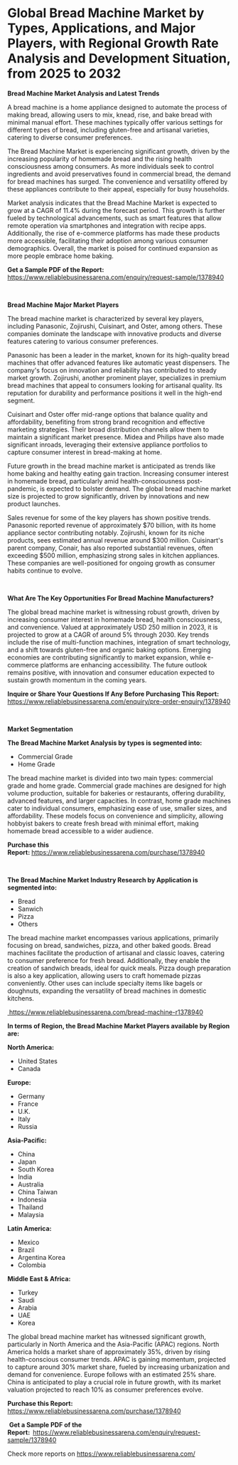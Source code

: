 <p><h1>Global Bread Machine Market by Types, Applications, and Major Players, with Regional Growth Rate Analysis and Development Situation, from 2025 to 2032</h1></p><p><strong>Bread Machine Market Analysis and Latest Trends</strong></p>
<p><p>A bread machine is a home appliance designed to automate the process of making bread, allowing users to mix, knead, rise, and bake bread with minimal manual effort. These machines typically offer various settings for different types of bread, including gluten-free and artisanal varieties, catering to diverse consumer preferences.</p><p>The Bread Machine Market is experiencing significant growth, driven by the increasing popularity of homemade bread and the rising health consciousness among consumers. As more individuals seek to control ingredients and avoid preservatives found in commercial bread, the demand for bread machines has surged. The convenience and versatility offered by these appliances contribute to their appeal, especially for busy households.</p><p>Market analysis indicates that the Bread Machine Market is expected to grow at a CAGR of 11.4% during the forecast period. This growth is further fueled by technological advancements, such as smart features that allow remote operation via smartphones and integration with recipe apps. Additionally, the rise of e-commerce platforms has made these products more accessible, facilitating their adoption among various consumer demographics. Overall, the market is poised for continued expansion as more people embrace home baking.</p></p>
<p><strong>Get a Sample PDF of the Report:&nbsp;</strong> <a href="https://www.reliablebusinessarena.com/enquiry/request-sample/1378940?utm_campaign=1902&utm_medium=2&utm_source=Github&utm_content=ia&utm_term=05022025&utm_id=bread-machine">https://www.reliablebusinessarena.com/enquiry/request-sample/1378940</a></p>
<p>&nbsp;</p>
<p><strong>Bread Machine Major Market Players</strong></p>
<p><p>The bread machine market is characterized by several key players, including Panasonic, Zojirushi, Cuisinart, and Oster, among others. These companies dominate the landscape with innovative products and diverse features catering to various consumer preferences.</p><p>Panasonic has been a leader in the market, known for its high-quality bread machines that offer advanced features like automatic yeast dispensers. The company's focus on innovation and reliability has contributed to steady market growth. Zojirushi, another prominent player, specializes in premium bread machines that appeal to consumers looking for artisanal quality. Its reputation for durability and performance positions it well in the high-end segment.</p><p>Cuisinart and Oster offer mid-range options that balance quality and affordability, benefiting from strong brand recognition and effective marketing strategies. Their broad distribution channels allow them to maintain a significant market presence. Midea and Philips have also made significant inroads, leveraging their extensive appliance portfolios to capture consumer interest in bread-making at home. </p><p>Future growth in the bread machine market is anticipated as trends like home baking and healthy eating gain traction. Increasing consumer interest in homemade bread, particularly amid health-consciousness post-pandemic, is expected to bolster demand. The global bread machine market size is projected to grow significantly, driven by innovations and new product launches.</p><p>Sales revenue for some of the key players has shown positive trends. Panasonic reported revenue of approximately $70 billion, with its home appliance sector contributing notably. Zojirushi, known for its niche products, sees estimated annual revenue around $300 million. Cuisinart's parent company, Conair, has also reported substantial revenues, often exceeding $500 million, emphasizing strong sales in kitchen appliances. These companies are well-positioned for ongoing growth as consumer habits continue to evolve.</p></p>
<p>&nbsp;</p>
<p><strong>What Are The Key Opportunities For Bread Machine Manufacturers?</strong></p>
<p><p>The global bread machine market is witnessing robust growth, driven by increasing consumer interest in homemade bread, health consciousness, and convenience. Valued at approximately USD 250 million in 2023, it is projected to grow at a CAGR of around 5% through 2030. Key trends include the rise of multi-function machines, integration of smart technology, and a shift towards gluten-free and organic baking options. Emerging economies are contributing significantly to market expansion, while e-commerce platforms are enhancing accessibility. The future outlook remains positive, with innovation and consumer education expected to sustain growth momentum in the coming years.</p></p>
<p><strong>Inquire or Share Your Questions If Any Before Purchasing This Report:</strong> <a href="https://www.reliablebusinessarena.com/enquiry/pre-order-enquiry/1378940?utm_campaign=1902&utm_medium=2&utm_source=Github&utm_content=ia&utm_term=05022025&utm_id=bread-machine">https://www.reliablebusinessarena.com/enquiry/pre-order-enquiry/1378940</a></p>
<p>&nbsp;</p>
<p><strong>Market Segmentation</strong></p>
<p><strong>The Bread Machine Market Analysis by types is segmented into:</strong></p>
<p><ul><li>Commercial Grade</li><li>Home Grade</li></ul></p>
<p><p>The bread machine market is divided into two main types: commercial grade and home grade. Commercial grade machines are designed for high volume production, suitable for bakeries or restaurants, offering durability, advanced features, and larger capacities. In contrast, home grade machines cater to individual consumers, emphasizing ease of use, smaller sizes, and affordability. These models focus on convenience and simplicity, allowing hobbyist bakers to create fresh bread with minimal effort, making homemade bread accessible to a wider audience.</p></p>
<p><strong>Purchase this Report:&nbsp;</strong><a href="https://www.reliablebusinessarena.com/purchase/1378940?utm_campaign=1902&utm_medium=2&utm_source=Github&utm_content=ia&utm_term=05022025&utm_id=bread-machine">https://www.reliablebusinessarena.com/purchase/1378940</a></p>
<p>&nbsp;</p>
<p><strong>The Bread Machine Market Industry Research by Application is segmented into:</strong></p>
<p><ul><li>Bread</li><li>Sanwich</li><li>Pizza</li><li>Others</li></ul></p>
<p><p>The bread machine market encompasses various applications, primarily focusing on bread, sandwiches, pizza, and other baked goods. Bread machines facilitate the production of artisanal and classic loaves, catering to consumer preference for fresh bread. Additionally, they enable the creation of sandwich breads, ideal for quick meals. Pizza dough preparation is also a key application, allowing users to craft homemade pizzas conveniently. Other uses can include specialty items like bagels or doughnuts, expanding the versatility of bread machines in domestic kitchens.</p></p>
<p><a href="https://www.reliablebusinessarena.com/bread-machine-r1378940?utm_campaign=1902&utm_medium=2&utm_source=Github&utm_content=ia&utm_term=05022025&utm_id=bread-machine">&nbsp;https://www.reliablebusinessarena.com/bread-machine-r1378940</a></p>
<p><strong>In terms of Region, the Bread Machine Market Players available by Region are:</strong></p>
<p>
    <p> <strong> North America: </strong>
        <ul>
            <li>United States</li>
            <li>Canada</li>
        </ul>
        </p> 
    <p> <strong> Europe: </strong>
        <ul>
            <li>Germany</li>
            <li>France</li>
            <li>U.K.</li>
            <li>Italy</li>
            <li>Russia</li>
        </ul>
        </p> 
    <p> <strong> Asia-Pacific: </strong>
        <ul>
            <li>China</li>
            <li>Japan</li>
            <li>South Korea</li>
            <li>India</li>
            <li>Australia</li>
            <li>China Taiwan</li>
            <li>Indonesia</li>
            <li>Thailand</li>
            <li>Malaysia</li>
        </ul>
        </p> 
    <p> <strong> Latin America: </strong>
        <ul>
            <li>Mexico</li>
            <li>Brazil</li>
            <li>Argentina Korea</li>
            <li>Colombia</li>
        </ul>
        </p> 
    <p> <strong> Middle East & Africa: </strong>
        <ul>
            <li>Turkey</li>
            <li>Saudi</li>
            <li>Arabia</li>
            <li>UAE</li>
            <li>Korea</li>
        </ul>
    </p>
    </p>
<p><p>The global bread machine market has witnessed significant growth, particularly in North America and the Asia-Pacific (APAC) regions. North America holds a market share of approximately 35%, driven by rising health-conscious consumer trends. APAC is gaining momentum, projected to capture around 30% market share, fueled by increasing urbanization and demand for convenience. Europe follows with an estimated 25% share. China is anticipated to play a crucial role in future growth, with its market valuation projected to reach 10% as consumer preferences evolve.</p></p>
<p><strong>Purchase this Report: </strong><a href="https://www.reliablebusinessarena.com/purchase/1378940?utm_campaign=1902&utm_medium=2&utm_source=Github&utm_content=ia&utm_term=05022025&utm_id=bread-machine">https://www.reliablebusinessarena.com/purchase/1378940</a></p>
<p>&nbsp;<strong>Get a Sample PDF of the Report:&nbsp;&nbsp;</strong><a href="https://www.reliablebusinessarena.com/enquiry/request-sample/1378940?utm_campaign=1902&utm_medium=2&utm_source=Github&utm_content=ia&utm_term=05022025&utm_id=bread-machine">https://www.reliablebusinessarena.com/enquiry/request-sample/1378940</a></p>
<p><strong></strong></p>
<p>Check more reports on <a href="https://www.reliablebusinessarena.com/?utm_campaign=1902&utm_medium=2&utm_source=Github&utm_content=ia&utm_term=05022025&utm_id=bread-machine">https://www.reliablebusinessarena.com/</a></p>